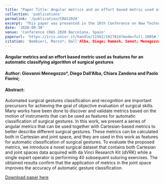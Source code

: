 ```yaml
---
title: "Paper Title: Angular metrics and an effort based metric used as features for an automatic classifying algorithm of surgical gestures"
collection: 'publications'
permalink: '/publication/CRAS2020'
excerpt: 'This paper was presented in the 10th Conference on New Technologies for Computer and Robot Assisted Surgery (CRAS) conference and investigate angular metrics and an effort based metric used as features for an automatic classifying algorithm of surgical gestures'
date: '2020-09-30'
venue: 'Conference CRAS 2020 Barcelona, Spain'
paperurl: 'https://iris.univr.it/handle/11562/1027814?mode=full.1005#.YMEcWUzOMuU'
citation: 'Bombieri, Marco*; Dall'Alba, Diego; Ramesh, Sanat; Menegozzo, Giovanni; Fiorini, Paolo; <i>10th Conference on New Technologies for Computer and Robot Assisted Surgery (CRAS)</i>.'
---
```


<h4>Angular metrics and an effort based metric used as features for an automatic classifying algorithm of surgical gestures</h4>
<h4>Author: Giovanni Menegozzo*, Diego Dall’Alba, Chiara Zandona and Paolo Fiorini;</h4>
<h4>Abstract:</h4> 
Automated surgical gestures classification and recognition are important precursors for achieving the goal of objective evaluation of surgical skills. Many works have been done to discover and validate metrics based on the motion of instruments that can be used as features for automatic classification of surgical gestures. In this work, we present a series of angular metrics that can be used together with Cartesian-based metrics to better describe different surgical gestures. These metrics can be calculated both in Cartesian and joint space, and they are used in this work as features for automatic classification of surgical gestures. To evaluate the proposed metrics, we introduce a novel surgical dataset that contains both Cartesian and joint spaces data acquired with da Vinci Research Kit (dVRK) while a single expert operator is performing 40 subsequent suturing exercises. The obtained results confirm that the application of metrics in the joint space improves the accuracy of automatic gesture classification.


[Download paper here](https://iris.univr.it/handle/11562/1027814?mode=full.1005#.YMEcWUzOMuU)

